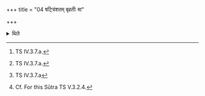 +++
title = "04 षट्त्रिंशतम् बृहतीः मा"

+++

<details><summary>थिते</summary>

4. (he places) thirty-six Br̥hatī (bricks) (in the following manner): with mā chandaḥ[^3] twelve to the south; with pr̥thivī chandaḥ[^4] twelve to the west; and with agnir devatā[^5] twelve to the north.[^6]   

[^3]: TS IV.3.7.a.   

[^4]: TS IV.3.7.a.   

[^5]: TS IV.3.7.a  

[^6]: Cf. For this Sūtra TS V.3.2.4.  
</details>
